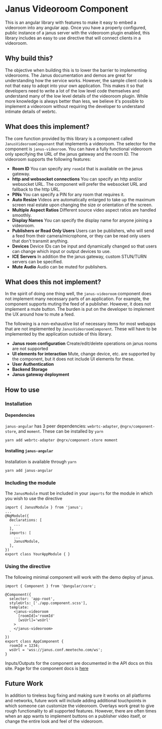 # Janus Videoroom Component

This is an angular library with features to make it easy to embed a videoroom into any angular app. Once you have a properly configured, public instance of a janus server with the videoroom plugin enabled, this library includes an easy to use directive that will connect clients in a videoroom.


## Why build this?

The objective when building this is to lower the barrier to implementing
videorooms. The Janus documentation and demos are great for understanding how
the service works. However, the sample client code is not that easy to adopt
into your own application. This makes it so that developers need to write a lot
of the low level code themselves and understand many of the low level details
of the videoroom plugin. While more knowledge is always better than less, we
believe it's possible to implement a videoroom without requiring the developer
to understand intimate details of webrtc.

## What does this implement?

The core function provided by this library is a component called `JanusVideoroomComponent` that implements a videoroom. The selector for the component is `janus-videoroom`. You can have a fully functional videoroom only specifying the URL of the janus gateway and the room ID. The videoroom supports the following features:

- **Room ID** You can specify any `roomId` that is available on the janus gateway.
- **http and websocket connections** You can specify an http and/or websocket URL. The component will prefer the websocket URL and fallback to the http URL.
- **PINs** You can specify a PIN for any room that requires it.
- **Auto Resize** Videos are automatically enlarged to take up the maximum screen real estate upon changing the size or orientation of the screen.
- **Multiple Aspect Ratios** Different source video aspect ratios are handled smoothly.
- **Display Names** You can specify the display name for anyone joining a videoroom.
- **Publishers or Read Only Users** Users can be publishers, who will send a feed from their camera/microphone, or they can be read only users that don't transmit anything.
- **Devices** Device IDs can be input and dynamically changed so that users can change which input or output devices to use.
- **ICE Servers** In addition the the janus gateway, custom STUN/TURN servers can be specified.
- **Mute Audio** Audio can be muted for publishers.

## What does this **not** implement?

In the spirit of doing one thing well, the `janus-videoroom` component does not
implement many necessary parts of an application. For example, the component
supports muting the feed of a publisher. However, it does not implement a mute
button. The burden is put on the developer to implement the UX around how to
mute a feed.

The following is a non-exhaustive list of necessary items for most webapps that
are not implemented by `JanusVideoroomComponent`. These will have to be
implemented by the application outside of this library.

- **Janus room configuration** Create/edit/delete operations on janus rooms are not supported
- **UI elements for interaction** Mute, change device, etc. are supported by the component, but it does not include UI elements for these.
- **User Authentication**
- **Backend Storage**
- **Janus gateway deployment**


## How to use

### Installation

#### Dependencies

`janus-angular` has 3 peer dependencies: `webrtc-adapter`, `@ngrx/component-store`, and `moment`. These can be installed by `yarn`

```
yarn add webrtc-adapter @ngrx/component-store moment
```

#### Installing `janus-angular`

Installation is available through `yarn`

```
yarn add janus-angular
```

### Including the module

The `JanusModule` must be included in your `imports` for the module in which you wish to use the directive

```
import { JanusModule } from 'janus';
...
@NgModule({
  declarations: [
    ...
  ],
  imports: [
    ...
    JanusModule,
  ],
})
export class YourAppModule { }
```

### Using the directive

The following minimal component will work with the demo deploy of janus.
```
import { Component } from '@angular/core';

@Component({
  selector: 'app-root',
  styleUrls: ['./app.component.scss'],
  template: `
    <janus-videoroom
      [roomId]='roomId'
      [wsUrl]='wsUrl'
    >
    </janus-videoroom>
  `
})
export class AppComponent {
  roomId = 1234;
  wsUrl = 'wss://janus.conf.meetecho.com/ws';
}
```

Inputs/Outputs for the component are documented in the API docs on this site. Page for the
component docs is [here](/angular-janus/components/JanusVideoroomComponent.html)

## Future Work

In addition to tireless bug fixing and making sure it works on all platforms
and networks, future work will include adding additional touchpoints in which
someone can customize the videoroom. Overlays work great to give rough
functionality to all supported features. However, there are often times when an
app wants to implement buttons on a publisher video itself, or change the
entire look and feel of the videoroom.

